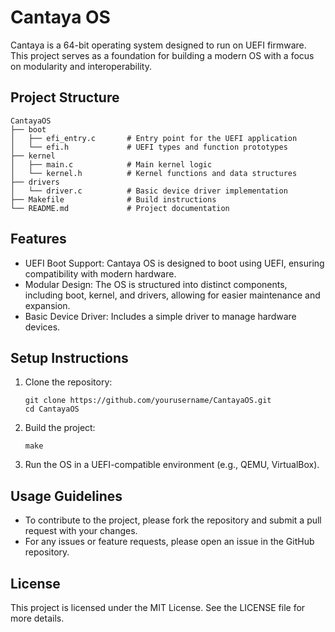 # Cantaya OS

Cantaya is a 64-bit operating system designed to run on UEFI firmware. This project serves as a foundation for building a modern OS with a focus on modularity and interoperability.

## Project Structure

```
CantayaOS
├── boot
│   ├── efi_entry.c       # Entry point for the UEFI application
│   └── efi.h             # UEFI types and function prototypes
├── kernel
│   ├── main.c            # Main kernel logic
│   └── kernel.h          # Kernel functions and data structures
├── drivers
│   └── driver.c          # Basic device driver implementation
├── Makefile              # Build instructions
└── README.md             # Project documentation
```

## Features

- UEFI Boot Support: Cantaya OS is designed to boot using UEFI, ensuring compatibility with modern hardware.
- Modular Design: The OS is structured into distinct components, including boot, kernel, and drivers, allowing for easier maintenance and expansion.
- Basic Device Driver: Includes a simple driver to manage hardware devices.

## Setup Instructions

1. Clone the repository:
   ```
   git clone https://github.com/yourusername/CantayaOS.git
   cd CantayaOS
   ```

2. Build the project:
   ```
   make
   ```

3. Run the OS in a UEFI-compatible environment (e.g., QEMU, VirtualBox).

## Usage Guidelines

- To contribute to the project, please fork the repository and submit a pull request with your changes.
- For any issues or feature requests, please open an issue in the GitHub repository.

## License

This project is licensed under the MIT License. See the LICENSE file for more details.